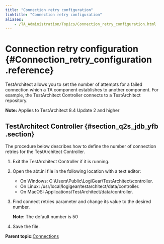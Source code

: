 ```yaml
--- 
title: "Connection retry configuration"
linktitle: "Connection retry configuration"
aliases: 
    - /TA_Administration/Topics/Connection_retry_configuration.html
---
```

# Connection retry configuration {#Connection_retry_configuration .reference}

TestArchitect allows you to set the number of attempts for a failed connection which a TA component establishes to another component. For example, the TestArchitect Controller connects to a TestArchitect repository.

**Note:** Applies to TestArchitect 8.4 Update 2 and higher

## TestArchitect Controller {#section_q2s_jdb_yfb .section}

The procedure below describes how to define the number of connection retries for the TestArchitect Controller.

1.  Exit the TestArchitect Controller if it is running.
2.  Open the abt.ini file in the following location with a text editor:
    -   On Windows: C:\\Users\\Public\\LogiGear\\TestArchitect\\controller.
    -   On Linux: /usr/local/logigear/testarchitect/data/controller.
    -   On MacOS: Applications/TestArchitect/data/controller.
3.  Find connect retries parameter and change its value to the desired number.

    **Note:** The default number is 50

4.  Save the file.

**Parent topic:**[Connections](../../TA_Administration/Topics/Connections.html)

